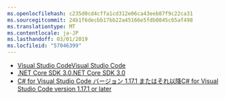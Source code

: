 ```yaml
---
ms.openlocfilehash: c235d0cd4cffa1cd312e06ca43eeb87f9c22ca31
ms.sourcegitcommit: 24b1f6decbb17bb22a45166e5fdb0845c65af498
ms.translationtype: MT
ms.contentlocale: ja-JP
ms.lasthandoff: 03/01/2019
ms.locfileid: "57046399"
---
```

* [<span data-ttu-id="4bb87-101">Visual Studio Code</span><span class="sxs-lookup"><span data-stu-id="4bb87-101">Visual Studio Code</span></span>](https://code.visualstudio.com/)
* [<span data-ttu-id="4bb87-102">.NET Core SDK 3.0</span><span class="sxs-lookup"><span data-stu-id="4bb87-102">.NET Core SDK 3.0</span></span>](https://dotnet.microsoft.com/download/dotnet-core/3.0)
* [<span data-ttu-id="4bb87-103">C# for Visual Studio Code バージョン 1.17.1 またはそれ以降</span><span class="sxs-lookup"><span data-stu-id="4bb87-103">C# for Visual Studio Code version 1.17.1 or later</span></span>](https://marketplace.visualstudio.com/items?itemName=ms-vscode.csharp)